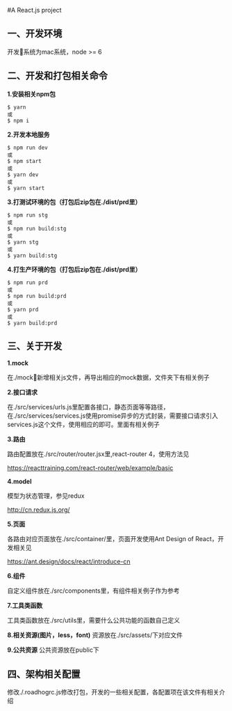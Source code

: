 #A React.js project


## 一、开发环境

开发系统为mac系统，node >= 6

## 二、开发和打包相关命令

**1.安装相关npm包**

```
$ yarn
或
$ npm i
``` 

**2.开发本地服务**

```
$ npm run dev
或
$ npm start
或
$ yarn dev
或
$ yarn start
```

**3.打测试环境的包（打包后zip包在./dist/prd里）**

```
$ npm run stg
或
$ npm run build:stg
或
$ yarn stg
或
$ yarn build:stg
```

**4.打生产环境的包（打包后zip包在./dist/prd里）**

```
$ npm run prd
或
$ npm run build:prd
或
$ yarn prd
或
$ yarn build:prd
```

## 三、关于开发

**1.mock**

在./mock新增相关js文件，再导出相应的mock数据，文件夹下有相关例子

**2.接口请求**

在./src/services/urls.js里配置各接口，静态页面等等路径，在./src/services/services.js使用promise异步的方式封装，需要接口请求引入services.js这个文件，使用相应的即可。里面有相关例子

**3.路由**

路由配置放在./src/router/router.jsx里,react-router 4，使用方法见

https://reacttraining.com/react-router/web/example/basic

**4.model**

模型为状态管理，参见redux

http://cn.redux.js.org/

**5.页面**

各路由对应页面放在./src/container/里，页面开发使用Ant Design of React，开发相关见

https://ant.design/docs/react/introduce-cn

**6.组件**

自定义组件放在./src/components里，有组件相关例子作为参考

**7.工具类函数**

工具类函数放在./src/utils里，需要什么公共功能的函数自己定义

**8.相关资源(图片，less，font)**
资源放在./src/assets/下对应文件

**9.公共资源**
公共资源放在public下

## 四、架构相关配置

修改./.roadhogrc.js修改打包，开发的一些相关配置，各配置项在该文件有相关介绍